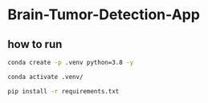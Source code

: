 # Brain-Tumor-Detection-App

## how to run

```bash
conda create -p .venv python=3.8 -y
```

```bash
conda activate .venv/
```

```bash
pip install -r requirements.txt
```

